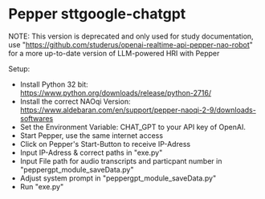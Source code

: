 # Pepper sttgoogle-chatgpt


NOTE: This version is deprecated and only used for study documentation, use "https://github.com/studerus/openai-realtime-api-pepper-nao-robot" for a more up-to-date version of LLM-powered HRI with Pepper

Setup: 
- Install Python 32 bit: https://www.python.org/downloads/release/python-2716/
- Install the correct NAOqi Version: https://www.aldebaran.com/en/support/pepper-naoqi-2-9/downloads-softwares
- Set the Environment Variable: CHAT_GPT to your API key of OpenAI.
- Start Pepper, use the same internet access
- Click on Pepper's Start-Button to receive IP-Adress
- Input IP-Adress & correct paths in "exe.py"
- Input File path for audio transcripts and particpant number in "peppergpt_module_saveData.py"
- Adjust system prompt in "peppergpt_module_saveData.py"
- Run "exe.py" 
